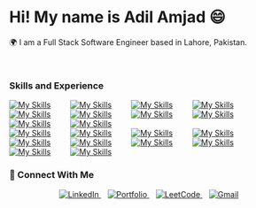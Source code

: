 # Hi! My name is Adil Amjad 😄

🌍  I am a Full Stack Software Engineer based in Lahore, Pakistan.

<br />

### Skills and Experience

[![My Skills](https://skillicons.dev/icons?i=html)]() &nbsp;&nbsp;&nbsp;&nbsp;&nbsp;&nbsp;&nbsp; 
[![My Skills](https://skillicons.dev/icons?i=css)]() &nbsp;&nbsp;&nbsp;&nbsp;&nbsp;&nbsp;&nbsp; 
[![My Skills](https://skillicons.dev/icons?i=sass)]() &nbsp;&nbsp;&nbsp;&nbsp;&nbsp;&nbsp;&nbsp; 
[![My Skills](https://skillicons.dev/icons?i=bootstrap)]() &nbsp;&nbsp;&nbsp;&nbsp;&nbsp;&nbsp;&nbsp; 
[![My Skills](https://skillicons.dev/icons?i=tailwind)]() &nbsp;&nbsp;&nbsp;&nbsp;&nbsp;&nbsp;&nbsp; 
[![My Skills](https://skillicons.dev/icons?i=js)]() &nbsp;&nbsp;&nbsp;&nbsp;&nbsp;&nbsp;&nbsp; 
[![My Skills](https://skillicons.dev/icons?i=ts)]() &nbsp;&nbsp;&nbsp;&nbsp;&nbsp;&nbsp;&nbsp; 
[![My Skills](https://skillicons.dev/icons?i=react)]() &nbsp;&nbsp;&nbsp;&nbsp;&nbsp;&nbsp;&nbsp; 
[![My Skills](https://skillicons.dev/icons?i=nextjs)]() &nbsp;&nbsp;&nbsp;&nbsp;&nbsp;&nbsp;&nbsp; 
[![My Skills](https://skillicons.dev/icons?i=nodejs)]() 
<br />
[![My Skills](https://skillicons.dev/icons?i=express)]() &nbsp;&nbsp;&nbsp;&nbsp;&nbsp;&nbsp;&nbsp; 
[![My Skills](https://skillicons.dev/icons?i=mongodb)]() &nbsp;&nbsp;&nbsp;&nbsp;&nbsp;&nbsp;&nbsp; 
[![My Skills](https://skillicons.dev/icons?i=redis)]() &nbsp;&nbsp;&nbsp;&nbsp;&nbsp;&nbsp;&nbsp; 
[![My Skills](https://skillicons.dev/icons?i=firebase)]() &nbsp;&nbsp;&nbsp;&nbsp;&nbsp;&nbsp;&nbsp; 
[![My Skills](https://skillicons.dev/icons?i=docker)]() &nbsp;&nbsp;&nbsp;&nbsp;&nbsp;&nbsp;&nbsp; 
[![My Skills](https://skillicons.dev/icons?i=aws)]() &nbsp;&nbsp;&nbsp;&nbsp;&nbsp;&nbsp;&nbsp; 
[![My Skills](https://skillicons.dev/icons?i=git)]() &nbsp;&nbsp;&nbsp;&nbsp;&nbsp;&nbsp;&nbsp; 
[![My Skills](https://skillicons.dev/icons?i=postman)]() &nbsp;&nbsp;&nbsp;&nbsp;&nbsp;&nbsp;&nbsp; 
[![My Skills](https://skillicons.dev/icons?i=vscode)]() &nbsp;&nbsp;&nbsp;&nbsp;&nbsp;&nbsp;&nbsp; 
[![My Skills](https://skillicons.dev/icons?i=cpp)]()  

### 🤝 Connect With Me

<p align="center">
  <a href="https://www.linkedin.com/in/adil-amjad" target="_blank">
    <img src="https://img.shields.io/badge/LinkedIn-0077B5?style=for-the-badge&logo=linkedin&logoColor=white" alt="LinkedIn"/>
  </a>
  &nbsp;&nbsp;
  <a href="https://adilamjad-portfolio.vercel.app" target="_blank">
    <img src="https://img.shields.io/badge/Portfolio-1E90FF?style=for-the-badge&logo=vercel&logoColor=white" alt="Portfolio"/>
  </a>
  &nbsp;&nbsp;
  <a href="https://leetcode.com/adilamjad" target="_blank">
    <img src="https://img.shields.io/badge/LeetCode-FFA116?style=for-the-badge&logo=leetcode&logoColor=white" alt="LeetCode"/>
  </a>
  &nbsp;&nbsp;
  <a href="mailto:adilamjad.cs@gmail.com" target="_blank">
    <img src="https://img.shields.io/badge/Gmail-D14836?style=for-the-badge&logo=gmail&logoColor=white" alt="Gmail"/>
  </a>
</p>
